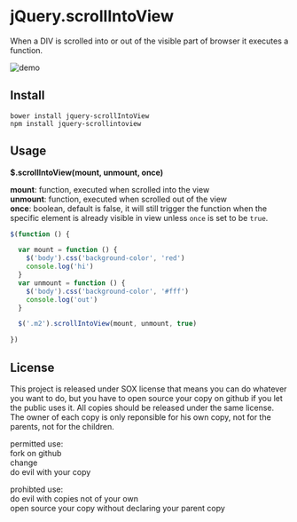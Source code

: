 # jQuery.scrollIntoView

When a DIV is scrolled into or out of the visible part of browser it executes a function.

![demo](http://ww4.sinaimg.cn/large/a15b4afegw1ew4n37b0hig211g0ha4qp.gif)

## Install

```
bower install jquery-scrollIntoView
npm install jquery-scrollintoview
```

## Usage

**$.scrollIntoView(mount, unmount, once)**

**mount**: function, executed when scrolled into the view  
**unmount**: function, executed when scrolled out of the view  
**once**: boolean, default is false, it will still trigger the function when the specific element is already visible in view unless `once` is set to be `true`.

```javascript
$(function () {

  var mount = function () {
    $('body').css('background-color', 'red')
    console.log('hi')
  }
  var unmount = function () {
    $('body').css('background-color', '#fff')
    console.log('out')
  }

  $('.m2').scrollIntoView(mount, unmount, true)

})

```

## License

This project is released under SOX license that means you can do whatever you want to do, but you have to open source your copy on github if you let the public uses it. All copies should be released under the same license. The owner of each copy is only reponsible for his own copy, not for the parents, not for the children.

permitted use:  
fork on github  
change  
do evil with your copy  

prohibted use:  
do evil with copies not of your own  
open source your copy without declaring your parent copy  
